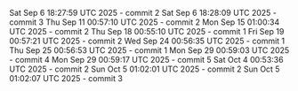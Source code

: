 Sat Sep  6 18:27:59 UTC 2025 - commit 2
Sat Sep  6 18:28:09 UTC 2025 - commit 3
Thu Sep 11 00:57:10 UTC 2025 - commit 2
Mon Sep 15 01:00:34 UTC 2025 - commit 2
Thu Sep 18 00:55:10 UTC 2025 - commit 1
Fri Sep 19 00:57:21 UTC 2025 - commit 2
Wed Sep 24 00:56:35 UTC 2025 - commit 1
Thu Sep 25 00:56:53 UTC 2025 - commit 1
Mon Sep 29 00:59:03 UTC 2025 - commit 4
Mon Sep 29 00:59:17 UTC 2025 - commit 5
Sat Oct  4 00:53:36 UTC 2025 - commit 2
Sun Oct  5 01:02:01 UTC 2025 - commit 2
Sun Oct  5 01:02:07 UTC 2025 - commit 3
